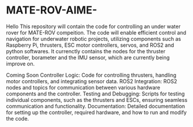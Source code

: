 # MATE-ROV-AIME-
Hello
This repository will contain the code for controlling an under water rover for MATE-ROV compeition. 
The code will enable efficient control and navigation for underwater robotic projects, utilizing components such as Raspberry Pi, thrusters, ESC motor controllers, servos,
 and ROS2 and python softwares. 
It currenctly contains the nodes for the thruster controller, borameter and the IMU sensor, which are currently being improve on.


Coming Soon
Controller Logic: Code for controlling thrusters, handling motor controllers, and integrating sensor data.
ROS2 Integration: ROS2 nodes and topics for communication between various hardware components and the controller.
Testing and Debugging: Scripts for testing individual components, such as the thrusters and ESCs, ensuring seamless communication and functionality.
Documentation: Detailed documentation for setting up the controller, required hardware, and how to run and modify the code.
